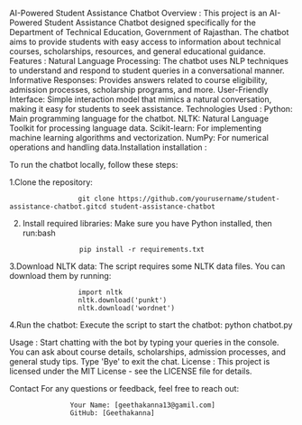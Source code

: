 AI-Powered Student Assistance Chatbot
Overview :
                      This project is an AI-Powered Student Assistance Chatbot designed specifically for the Department of Technical Education, Government of Rajasthan.
	              The chatbot aims to provide students with easy access to information about technical courses, scholarships, resources, and general educational guidance.
Features :
                     Natural Language Processing: The chatbot uses NLP techniques to understand and respond to student queries in a conversational manner.
                     Informative Responses: Provides answers related to course eligibility, admission processes, scholarship programs, and more.
                     User-Friendly Interface: Simple interaction model that mimics a natural conversation, making it easy for students to seek assistance.
Technologies Used : 
                    Python: Main programming language for the chatbot.
                    NLTK: Natural Language Toolkit for processing language data.
                    Scikit-learn: For implementing machine learning algorithms and vectorization.
                    NumPy: For numerical operations and handling data.Installation
 installation :

To run the chatbot locally, follow these steps:

1.Clone the repository:

                     git clone https://github.com/yourusername/student-assistance-chatbot.gitcd student-assistance-chatbot

2. Install required libraries: Make sure you have Python installed, then run:bash

                     pip install -r requirements.txt
3.Download NLTK data: The script requires some NLTK data files. You can download them by running:

                     import nltk
                     nltk.download('punkt')
                     nltk.download('wordnet')
  
4.Run the chatbot: Execute the script to start the chatbot:
                     python chatbot.py

Usage :
                    Start chatting with the bot by typing your queries in the console.
                    You can ask about course details, scholarships, admission processes, and general study tips.
                    Type 'Bye' to exit the chat.
License :
                    This project is licensed under the MIT License - see the LICENSE file for details.

Contact
                   For any questions or feedback, feel free to reach out:

                   Your Name: [geethakanna13@gamil.com]
                   GitHub: [Geethakanna]




      
